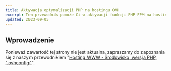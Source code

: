 ```yaml
---
title: Aktywacja optymalizacji PHP na hostingu OVH
excerpt: Ten przewodnik pomoże Ci w aktywacji funkcji PHP-FPM na hostingu www OVHcloud, w celu ulepszenia czasu odpowiedzi PHP.
updated: 2023-09-05
---
```


## Wprowadzenie

Ponieważ zawartość tej strony nie jest aktualna, zapraszamy do zapoznania się z naszym przewodnikiem "[Hosting WWW - Środowisko, wersja PHP, ".ovhconfig"](/pages/web_cloud/web_hosting/configure_your_web_hosting)".